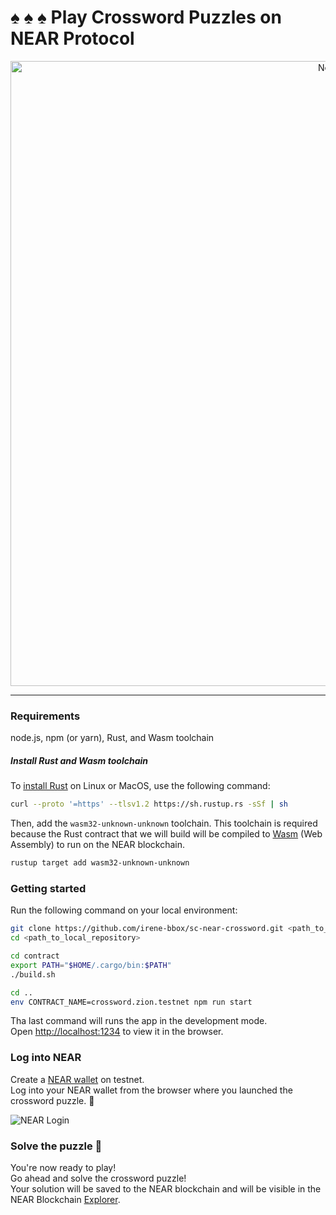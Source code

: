 
# :spades: :spades: :spades:  Play Crossword Puzzles on NEAR Protocol
<p align="center">
  <a href="https://near.org/">
    <img alt="Near" src="https://github.com/irene-bbox/sc-near-crossword/blob/master/public/near_purple.png" width="1000" />
  </a>
</p>

---

### Requirements  

node.js, npm (or yarn), Rust, and Wasm toolchain

##### Install Rust and Wasm toolchain

To [install Rust](https://doc.rust-lang.org/book/ch01-01-installation.html) on Linux or MacOS, use the following command:

```bash
curl --proto '=https' --tlsv1.2 https://sh.rustup.rs -sSf | sh
```

Then, add the `wasm32-unknown-unknown` toolchain. This toolchain is required because the Rust contract that we will build will be compiled to [Wasm](https://webassembly.org/) (Web Assembly) to run on the NEAR blockchain.

```bash
rustup target add wasm32-unknown-unknown
```

### Getting started 

Run the following command on your local environment:

```bash
git clone https://github.com/irene-bbox/sc-near-crossword.git <path_to_local_repository>        # clone repo
cd <path_to_local_repository>                                                                   # enter repo

cd contract                                                                                     # enter directory with Smart Contract code  
export PATH="$HOME/.cargo/bin:$PATH"                                                            # (optional) add the Cargo Rust dir to path
./build.sh                                                                                      # compile the Smart Contract

cd ..                                                                                           # exit Smart Contract directory
env CONTRACT_NAME=crossword.zion.testnet npm run start                                          # launch React dApp
```

Tha last command will runs the app in the development mode.\
Open [http://localhost:1234](http://localhost:1234) to view it in the browser.

### Log into NEAR 

Create a [NEAR wallet](https://wallet.testnet.near.org/) on testnet.\
Log into your NEAR wallet from the browser where you launched the crossword puzzle. :satellite: 

![NEAR Login](https://github.com/irene-bbox/sc-near-crossword/blob/master/public/login.png)


### Solve the puzzle  :ninja:

You're now ready to play!\
Go ahead and solve the crossword puzzle!\
Your solution will be saved to the NEAR blockchain and will be visible in the NEAR Blockchain [Explorer](https://explorer.testnet.near.org/).

